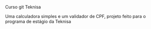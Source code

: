 Curso git Teknisa

Uma calculadora simples e um validador de CPF, projeto feito para o programa de estágio da Teknisa
